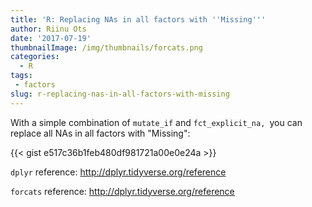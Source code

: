```yaml
---
title: 'R: Replacing NAs in all factors with ''Missing'''
author: Riinu Ots
date: '2017-07-19'
thumbnailImage: /img/thumbnails/forcats.png
categories:
  - R
tags:
 - factors
slug: r-replacing-nas-in-all-factors-with-missing
---
```


With a simple combination of `mutate_if` and `fct_explicit_na, `you can replace all NAs in all factors with "Missing":

{{< gist e517c36b1feb480df981721a00e0e24a >}} 


`dplyr` reference: <http://dplyr.tidyverse.org/reference>

`forcats` reference: <http://dplyr.tidyverse.org/reference>

